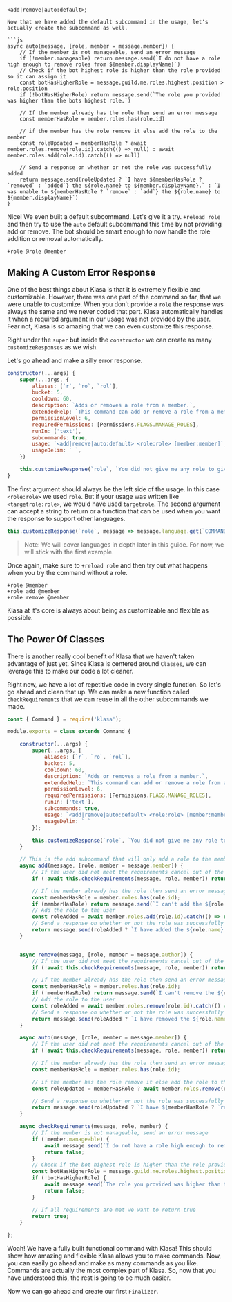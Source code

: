 `<add|remove|auto:default>`;
```
Now that we have added the default subcommand in the usage, let's actually create the subcommand as well.

```js
async auto(message, [role, member = message.member]) {
	// If the member is not manageable, send an error message
	if (!member.manageable) return message.send(`I do not have a role high enough to remove roles from ${member.displayName}`)
	// Check if the bot highest role is higher than the role provided so it can assign it
	const botHasHigherRole = message.guild.me.roles.highest.position > role.position
	if (!botHasHigherRole) return message.send(`The role you provided was higher than the bots highest role.`)

	// If the member already has the role then send an error message
	const memberHasRole = member.roles.has(role.id)

	// if the member has the role remove it else add the role to the member
	const roleUpdated = memberHasRole ? await member.roles.remove(role.id).catch(() => null) : await member.roles.add(role.id).catch(() => null)

	// Send a response on whether or not the role was successfully added
	return message.send(roleUpdated ? `I have ${memberHasRole ? `removed` : `added`} the ${role.name} to ${member.displayName}.` : `I was unable to ${memberHasRole ? `remove` : `add`} the ${role.name} to ${member.displayName}`)
}
```

Nice! We even built a default subcommand. Let's give it a try. `+reload role` and then try to use the `auto` default subcommand this time by not providing add or remove. The bot should be smart enough to now handle the role addition or removal automatically.

```shell
+role @role @member
```

## Making A Custom Error Response
One of the best things about Klasa is that it is extremely flexible and customizable. However, there was one part of the command so far, that we were unable to customize. When you don't provide a `role` the response was always the same and we never coded that part. Klasa automatically handles it when a required argument in our usage was not provided by the user. Fear not, Klasa is so amazing that we can even customize this response.

Right under the `super` but inside the `constructor` we can create as many `customizeResponses` as we wish.

Let's go ahead and make a silly error response.

```js
constructor(...args) {
	super(...args, {
		aliases: [`r`, `ro`, `rol`],
		bucket: 5,
		cooldown: 60,
		description: `Adds or removes a role from a member.`,
		extendedHelp: `This command can add or remove a role from a member but it will require the user to have **MANAGE_GUILD** permissions to use. The command can be used in the following ways: **+role add @role**, **+role remove @role**, or **+role @role** if you want the bot to automatically add or remove based on if the member has the role already.`,
		permissionLevel: 6,
		requiredPermissions: [Permissions.FLAGS.MANAGE_ROLES],
		runIn: ['text'],
		subcommands: true,
		usage: `<add|remove|auto:default> <role:role> [member:member]`,
		usageDelim: ` `,
	})

	this.customizeResponse(`role`, `You did not give me any role to give to the member silly!`)
}
```

The first argument should always be the left side of the usage. In this case `<role:role>` we used `role`. But if your usage was written like `<targetrole:role>`, we would have used `targetrole`. The second argument can accept a string to return or a function that can be used when you want the response to support other languages.

```js
this.customizeResponse(`role`, message => message.language.get(`COMMAND_ROLE_NO_ROLE_PROVIDED`));
```
> Note: We will cover languages in depth later in this guide. For now, we will stick with the first example.

Once again, make sure to `+reload role` and then try out what happens when you try the command without a role.

```shell
+role @member
+role add @member
+role remove @member
```

Klasa at it's core is always about being as customizable and flexible as possible.

## The Power Of Classes
There is another really cool benefit of Klasa that we haven't taken advantage of just yet. Since Klasa is centered around `Classes`, we can leverage this to make our code a lot cleaner.

Right now, we have a lot of repetitive code in every single function. So let's go ahead and clean that up. We can make a new function called `checkRequirements` that we can reuse in all the other subcommands we made.

```js
const { Command } = require('klasa');

module.exports = class extends Command {

	constructor(...args) {
		super(...args, {
			aliases: [`r`, `ro`, `rol`],
			bucket: 5,
			cooldown: 60,
			description: `Adds or removes a role from a member.`,
			extendedHelp: `This command can add or remove a role from a member but it will require the user to have **MANAGE_GUILD** permissions to use. The command can be used in the following ways: **+role add @role**, **+role remove @role**, or **+role @role** if you want the bot to automatically add or remove based on if the member has the role already.`,
			permissionLevel: 6,
			requiredPermissions: [Permissions.FLAGS.MANAGE_ROLES],
			runIn: ['text'],
			subcommands: true,
			usage: `<add|remove|auto:default> <role:role> [member:member]`,
			usageDelim: ` `
		});

		this.customizeResponse(`role`, `You did not give me any role to give to the member silly!`);
	}

	// This is the add subcommand that will only add a role to the member
	async add(message, [role, member = message.member]) {
		// If the user did not meet the requirements cancel out of the command
		if (!await this.checkRequirements(message, role, member)) return null;

		// If the member already has the role then send an error message
		const memberHasRole = member.roles.has(role.id);
		if (memberHasRole) return message.send(`I can't add the ${role.name} role to ${member.displayName} because they already have that role.`);
		// Add the role to the user
		const roleAdded = await member.roles.add(role.id).catch(() => null);
		// Send a response on whether or not the role was successfully added
		return message.send(roleAdded ? `I have added the ${role.name} to ${member.displayName}.` : `I was unable to add the ${role.name} to ${member.displayName}`);
	}


	async remove(message, [role, member = message.author]) {
		// If the user did not meet the requirements cancel out of the command
		if (!await this.checkRequirements(message, role, member)) return null;

		// If the member already has the role then send an error message
		const memberHasRole = member.roles.has(role.id);
		if (!memberHasRole) return message.send(`I can't remove the ${role.name} role to ${member.displayName} because don't have that role.`);
		// Add the role to the user
		const roleAdded = await member.roles.remove(role.id).catch(() => null);
		// Send a response on whether or not the role was successfully added
		return message.send(roleAdded ? `I have removed the ${role.name} to ${member.displayName}.` : `I was unable to remove the ${role.name} to ${member.displayName}`);
	}

	async auto(message, [role, member = message.member]) {
		// If the user did not meet the requirements cancel out of the command
		if (!await this.checkRequirements(message, role, member)) return null;

		// If the member already has the role then send an error message
		const memberHasRole = member.roles.has(role.id);

		// if the member has the role remove it else add the role to the member
		const roleUpdated = memberHasRole ? await member.roles.remove(role.id).catch(() => null) : await member.roles.add(role.id).catch(() => null);

		// Send a response on whether or not the role was successfully added
		return message.send(roleUpdated ? `I have ${memberHasRole ? `removed` : `added`} the ${role.name} to ${member.displayName}.` : `I was unable to ${memberHasRole ? `remove` : `add`} the ${role.name} to ${member.displayName}`);
	}

	async checkRequirements(message, role, member) {
		// If the member is not manageable, send an error message
		if (!member.manageable) {
			await message.send(`I do not have a role high enough to remove roles from ${member.displayName}`);
			return false;
		}
		// Check if the bot highest role is higher than the role provided so it can assign it
		const botHasHigherRole = message.guild.me.roles.highest.position > role.position;
		if (!botHasHigherRole) {
			await message.send(`The role you provided was higher than the bots highest role.`);
			return false;
		}

		// If all requirements are met we want to return true
		return true;
	}

};
```

Woah! We have a fully built functional command with Klasa! This should show how amazing and flexible Klasa allows you to make commands. Now, you can easily go ahead and make as many commands as you like. Commands are actually the most complex part of Klasa. So, now that you have understood this, the rest is going to be much easier.

Now we can go ahead and create our first `Finalizer`.
